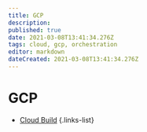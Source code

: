 ```yaml
---
title: GCP
description: 
published: true
date: 2021-03-08T13:41:34.276Z
tags: cloud, gcp, orchestration
editor: markdown
dateCreated: 2021-03-08T13:41:34.276Z
---
```


# GCP
- [Cloud Build](/training/gcp/cloud_build)
{.links-list}